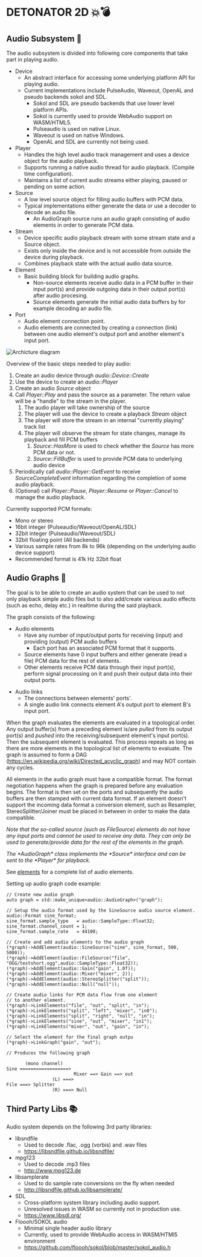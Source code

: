 DETONATOR 2D 💥💣
===============

Audio Subsystem 🎼
---------------------
The audio subsystem is divided into following core components that take part in playing audio.

* Device 
   - An abstract interface for accessing some underlying platform API for playing audio.
   - Current implementations include PulseAudio, Waveout, OpenAL and pseudo backends sokol and SDL.
      - Sokol and SDL are pseudo backends that use lower level platform APIs. 
      - Sokol is currently used to provide WebAudio support on WASM/HTML5.
      - Pulseaudio is used on native Linux.
      - Waveout is used on native Windows.
      - OpenAL and SDL are currently not being used.
* Player
  - Handles the high level audio track management and uses a device object for the audio playback. 
  - Supports running a native audio thread for audio playback. (Compile time configuration).
  - Maintains a list of current audio streams either playing, paused or pending on some action.
* Source
  - A low level source object for filling audio buffers with PCM data.
  - Typical implementations either generate the data or use a decoder to decode an audio file.
    - An AudioGraph source runs an audio graph consisting of audio elements in order to generate PCM data. 
* Stream
  - Device specific audio playback stream with some stream state and a Source object.
  - Exists only inside the device and is not accessible from outside the device during playback.
  - Combines playback state with the actual audio data source.
* Element 
  - Basic building block for building audio graphs. 
    - Non-source elements receive audio data in a PCM buffer in their input port(s) and 
      provide outgoing data in their output port(s) after audio procesing.
    - Source elements generate the initial audio data buffers by for example decoding an audio file.
* Port 
  - Audio element connection point.
  - Audio elements are connected by creating a connection (link) between one audio element's output port and another
    element's input port.

![Archicture diagram](doc/audio.png "Stack")
    
Overview of the basic steps needed to play audio:
1. Create an audio device through *audio::Device::Create* 
2. Use the device to create an *audio::Player*
3. Create an audio *Source* object
4. Call *Player::Play* and pass the source as a parameter. The return value will be a "handle" to the stream in the player.
   1. The audio player will take ownership of the source
   2. The player will use the device to create a playback *Stream* object
   3. The player will store the stream in an internal "currently playing" track list
   4. The player will observe the stream for state changes, manage its playback and fill PCM buffers 
      1. *Source::HasMore* is used to check whether the *Source* has more PCM data or not.
      2. *Source::FillBuffer* is used to provide PCM data to underlying audio device
5. Periodically call *audio::Player::GetEvent* to receive *SourceCompleteEvent* information regarding the 
   completion of some audio playback. 
6. (Optional) call *Player::Pause*, *Player::Resume* or *Player::Cancel* to manage the audio playback. 

Currently supported PCM formats:
* Mono or stereo
* 16bit integer (Pulseaudio/Waveout/OpenAL/SDL) 
* 32bit integer (Pulseaudio/Waveout/SDL)
* 32bit floating point (All backends)
* Various sample rates from 8k to 96k (depending on the underlying audio device support)
* Recommended format is 41k Hz 32bit float

Audio Graphs 🤔
-------------
The goal is to be able to create an audio system that can be used to not only playback simple audio files but to also
add/create various audio effects (such as echo, delay etc.) in realtime during the said playback.

The graph consists of the following:
* Audio elements
  - Have any number of input/output ports for receiving (input) and providing (output) PCM audio buffers
    - Each port has an associated PCM format that it supports.   
  - Source elements have 0 input buffers and either generate (read a file) PCM data for the rest of elements.
  - Other elements receive PCM data through their input port(s), perform signal processing on it and push their
    output data into their output ports.
- Audio links
  - The connections between elements' ports'.
  - A single audio link connects element A's output port to element B's input port. 

When the graph evaluates the elements are evaluated in a topological order. Any output buffer(s) from a preceding 
element is/are *pulled* from its output port(s) and *pushed* into the receiving/subsequent element's input port(s). 
Then the subsequent element is evaluated. This process repeats as long as there are more elements in the topological 
list of elements to evaluate. The graph is assumed to form a DAG  (https://en.wikipedia.org/wiki/Directed_acyclic_graph)
and may NOT contain any cycles. 

All elements in the audio graph must have a compatible format. The format negotiation happens when
the graph is prepared before any evaluation begins. The format is then set on the ports and subsequently
the audio buffers are then stamped with current data format.
If an element doesn't support the incoming data format a conversion element, such as Resampler, StereoSplitter/Joiner
must be placed in between in order to make the data compatible.

<i>Note that the so-called *source* (such as *FileSource*) elements do not have any 
input ports and cannot be used to receive any data. They can only be used to generate/provide data for the rest of the
elements in the graph.</i>

<i>
The *AudioGraph* class implements the *Source* interface and can be sent to the *Player* for playback.</i>

See [elements](element.h) for a complete list of audio elements.

Setting up audio graph code example:
```
// Create new audio graph 
auto graph = std::make_unique<audio::AudioGraph>("graph");

// Setup the audio format used by the SineSource audio source element.
audio::Format sine_format;
sine_format.sample_type   = audio::SampleType::Float32;
sine_format.channel_count = 1;
sine_format.sample_rate   = 44100;

// Create and add audio elements to the audio graph
(*graph)->AddElement(audio::SineSource("sine", sine_format, 500, 5000));
(*graph)->AddElement(audio::FileSource("file", "OGG/testshort.ogg",audio::SampleType::Float32));
(*graph)->AddElement(audio::Gain("gain", 1.0f));
(*graph)->AddElement(audio::Mixer("mixer", 2));
(*graph)->AddElement(audio::StereoSplitter("split"));
(*graph)->AddElement(audio::Null("null"));

// Create audio links for PCM data flow from one element
// to another element.
(*graph)->LinkElements("file", "out", "split", "in");
(*graph)->LinkElements("split", "left", "mixer", "in0");
(*graph)->LinkElements("split", "right", "null", "in");
(*graph)->LinkElements("sine", "out", "mixer", "in1");
(*graph)->LinkElements("mixer", "out", "gain", "in");

// Select the element for the final graph outpu 
(*graph)->LinkGraph("gain", "out");

// Produces the following graph

       (mono channel)
Sine ==================> 
                         Mixer ==> Gain ==> out
                 (L) ===> 
File ===> Splitter 
                 (R) ===> Null   
```        

Third Party Libs 📚
-------------------
Audio system depends on the following 3rd party libraries:
* libsndfile
  - Used to decode .flac, .ogg (vorbis) and .wav files
  - https://libsndfile.github.io/libsndfile/
* mpg123
  - Used to decode .mp3 files
  - http://www.mpg123.de
* libsamplerate
  - Used to do sample rate conversions on the fly when needed
  - http://libsndfile.github.io/libsamplerate/
* SDL
  - Cross-platform system library including audio support.
  - Unresolved issues in WASM so currently not in production use.
  - https://www.libsdl.org/
* Floooh/SOKOL audio
  - Minimal single header audio library 
  - Currently, used to provide WebAudio access in WASM/HTMl5 environment
  - https://github.com/floooh/sokol/blob/master/sokol_audio.h